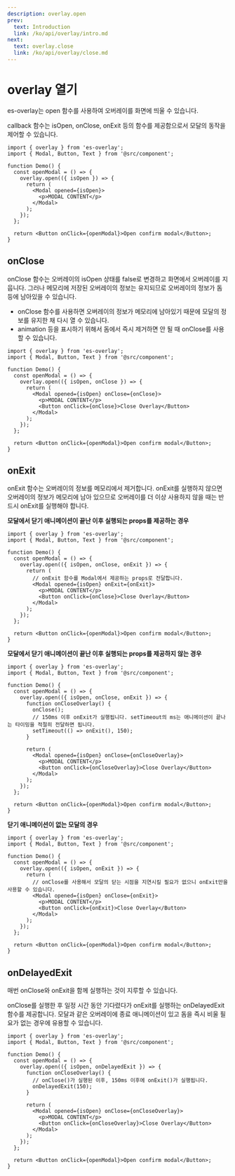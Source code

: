 ```yaml
---
description: overlay.open
prev:
  text: Introduction
  link: /ko/api/overlay/intro.md
next:
  text: overlay.close
  link: /ko/api/overlay/close.md
---
```


# overlay 열기

es-overlay는 open 함수를 사용하여 오버레이를 화면에 띄울 수 있습니다.

callback 함수는 isOpen, onClose, onExit 등의 함수를 제공함으로서 모달의 동작을 제어할 수 있습니다.

```tsx
import { overlay } from 'es-overlay';
import { Modal, Button, Text } from '@src/component';

function Demo() {
  const openModal = () => {
    overlay.open(({ isOpen }) => {
      return (
        <Modal opened={isOpen}>
          <p>MODAL CONTENT</p>
        </Modal>
      );
    });
  };

  return <Button onClick={openModal}>Open confirm modal</Button>;
}
```

## onClose

onClose 함수는 오버레이의 isOpen 상태를 false로 변경하고 화면에서 오버레이를 지웁니다. 그러나 메모리에 저장된 오버레이의 정보는 유지되므로 오버레이의 정보가 돔 등에 남아있을 수 있습니다.

- onClose 함수를 사용하면 오버레이의 정보가 메모리에 남아있기 때문에 모달의 정보를 유지한 채 다시 열 수 있습니다.
- animation 등을 표시하기 위해서 돔에서 즉시 제거하면 안 될 때 onClose를 사용할 수 있습니다.

```tsx
import { overlay } from 'es-overlay';
import { Modal, Button, Text } from '@src/component';

function Demo() {
  const openModal = () => {
    overlay.open(({ isOpen, onClose }) => {
      return (
        <Modal opened={isOpen} onClose={onClose}>
          <p>MODAL CONTENT</p>
          <Button onClick={onClose}>Close Overlay</Button>
        </Modal>
      );
    });
  };

  return <Button onClick={openModal}>Open confirm modal</Button>;
}
```

## onExit

onExit 함수는 오버레이의 정보를 메모리에서 제거합니다. onExit를 실행하지 않으면 오버레이의 정보가 메모리에 남아 있으므로 오버레이를 더 이상 사용하지 않을 때는 반드시 onExit를 실행해야 합니다.

**모달에서 닫기 애니메이션이 끝난 이후 실행되는 props를 제공하는 경우**

```tsx
import { overlay } from 'es-overlay';
import { Modal, Button, Text } from '@src/component';

function Demo() {
  const openModal = () => {
    overlay.open(({ isOpen, onClose, onExit }) => {
      return (
        // onExit 함수를 Modal에서 제공하는 props로 전달합니다.
        <Modal opened={isOpen} onExit={onExit}>
          <p>MODAL CONTENT</p>
          <Button onClick={onClose}>Close Overlay</Button>
        </Modal>
      );
    });
  };

  return <Button onClick={openModal}>Open confirm modal</Button>;
}
```

**모달에서 닫기 애니메이션이 끝난 이후 실행되는 props를 제공하지 않는 경우**

```tsx
import { overlay } from 'es-overlay';
import { Modal, Button, Text } from '@src/component';

function Demo() {
  const openModal = () => {
    overlay.open(({ isOpen, onClose, onExit }) => {
      function onCloseOverlay() {
        onClose();
        // 150ms 이후 onExit가 실행됩니다. setTimeout의 ms는 애니메이션이 끝나는 타이밍을 적절히 전달하면 됩니다.
        setTimeout(() => onExit(), 150);
      }

      return (
        <Modal opened={isOpen} onClose={onCloseOverlay}>
          <p>MODAL CONTENT</p>
          <Button onClick={onCloseOverlay}>Close Overlay</Button>
        </Modal>
      );
    });
  };

  return <Button onClick={openModal}>Open confirm modal</Button>;
}
```

**닫기 애니메이션이 없는 모달의 경우**

```tsx
import { overlay } from 'es-overlay';
import { Modal, Button, Text } from '@src/component';

function Demo() {
  const openModal = () => {
    overlay.open(({ isOpen, onExit }) => {
      return (
        // onClose를 사용해서 모달의 닫는 시점을 지연시킬 필요가 없으니 onExit만을 사용할 수 있습니다.
        <Modal opened={isOpen} onClose={onExit}>
          <p>MODAL CONTENT</p>
          <Button onClick={onExit}>Close Overlay</Button>
        </Modal>
      );
    });
  };

  return <Button onClick={openModal}>Open confirm modal</Button>;
}
```

## onDelayedExit

매번 onClose와 onExit을 함께 실행하는 것이 지루할 수 있습니다.

onClose를 실행한 후 일정 시간 동안 기다렸다가 onExit를 실행하는 onDelayedExit 함수를 제공합니다. 모달과 같은 오버레이에 종료 애니메이션이 있고 돔을 즉시 비울 필요가 없는 경우에 유용할 수 있습니다.

```tsx
import { overlay } from 'es-overlay';
import { Modal, Button, Text } from '@src/component';

function Demo() {
  const openModal = () => {
    overlay.open(({ isOpen, onDelayedExit }) => {
      function onCloseOverlay() {
        // onClose()가 실행된 이후, 150ms 이후에 onExit()가 실행됩니다.
        onDelayedExit(150);
      }

      return (
        <Modal opened={isOpen} onClose={onCloseOverlay}>
          <p>MODAL CONTENT</p>
          <Button onClick={onCloseOverlay}>Close Overlay</Button>
        </Modal>
      );
    });
  };

  return <Button onClick={openModal}>Open confirm modal</Button>;
}
```

